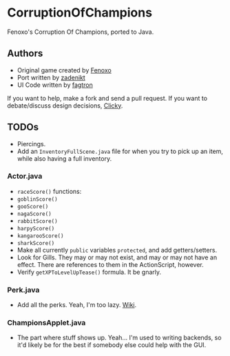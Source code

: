 CorruptionOfChampions
=====================

Fenoxo's Corruption Of Champions, ported to Java.

Authors
-------

 * Original game created by [Fenoxo](www.fenoxo.com)
 * Port written by [zadenikt](https://github.com/zadenikt)
 * UI Code written by [fagtron](https://github.com/fagtron)

If you want to help, make a fork and send a pull request.
If you want to debate/discuss design decisions, [Clicky](https://github.com/zadenikt/CorruptionOfChampions/wiki/Design-Decisions-Discussion).

TODOs
-----

 * Piercings.
 * Add an `InventoryFullScene.java` file for when you try to pick up an item, while also having a full inventory.

### Actor.java ###

 * `raceScore()` functions:
  * `goblinScore()`
  * `gooScore()`
  * `nagaScore()`
  * `rabbitScore()`
  * `harpyScore()`
  * `kangarooScore()`
  * `sharkScore()`
 * Make all currently `public` variables `protected`, and add getters/setters.
 * Look for Gills. They may or may not exist, and may or may not have an effect. There are references to them in the ActionScript, however.
 * Verify `getXPToLevelUpTease()` formula. It be gnarly.

### Perk.java ###

 * Add all the perks. Yeah, I'm too lazy. [Wiki](http://corruptionofchampions.wikispaces.com/Perks).

### ChampionsApplet.java ###

 * The part where stuff shows up. Yeah... I'm used to writing backends, so it'd likely be for the best if somebody else could help with the GUI.

